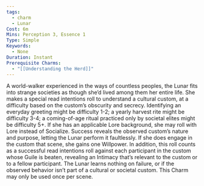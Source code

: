 ```yaml
---
tags:
  - charm
  - Lunar
Cost: 6m
Mins: Perception 3, Essence 1
Type: Simple
Keywords:
  - None
Duration: Instant
Prerequisite Charms:
  - "[[Understanding the Herd]]"
---
```

A world-walker experienced in the ways of countless peoples, the Lunar fits into strange societies as though she’d lived among them her entire life. She makes a special read intentions roll to understand a cultural custom, at a difficulty based on the custom’s obscurity and secrecy. Identifying an everyday greeting might be difficulty 1-2; a yearly harvest rite might be difficulty 3-4; a coming-of-age ritual practiced only by societal elites might be difficulty 5+. If she has an applicable Lore background, she may roll with Lore instead of Socialize. Success reveals the observed custom’s nature and purpose, letting the Lunar perform it faultlessly. If she does engage in the custom that scene, she gains one Willpower. In addition, this roll counts as a successful read intentions roll against each participant in the custom whose Guile is beaten, revealing an Intimacy that’s relevant to the custom or to a fellow participant. The Lunar learns nothing on failure, or if the observed behavior isn’t part of a cultural or societal custom. This Charm may only be used once per scene.